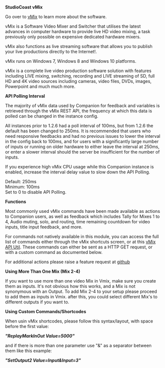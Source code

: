 **StudioCoast vMix**

Go over to [vMix](https://www.vmix.com/) to learn more about the software.

vMix is a Software Video Mixer and Switcher that utilises the latest advances in computer hardware to provide live HD video mixing, a task previously only possible on expensive dedicated hardware mixers.

vMix also functions as live streaming software that allows you to publish your live productions directly to the Internet!.

vMix runs on Windows 7, Windows 8 and Windows 10 platforms.

vMix is a complete live video production software solution with features including LIVE mixing, switching, recording and LIVE streaming of SD, full HD and 4K video sources including cameras, video files, DVDs, images, Powerpoint and much much more.

**API Polling Interval**

The majority of vMix data used by Companion for feedback and variables is retrieved through the vMix REST API, the frequency at which this data is polled can be changed in the instance config.

All instances prior to 1.2.6 had a poll interval of 100ms, but from 1.2.6 the default has been changed to 250ms. It is recommended that users who need responsive feedbacks and had no previous issues to lower the interval in the config back to 100ms, and for users with a significantly large number of inputs or running on older hardware to either leave the interval at 250ms, or enter a slower interval should the server be insufficient for the number of inputs.

If you experience high vMix CPU usage while this Companion instance is enabled, increase the interval delay value to slow down the API Polling.

Default: 250ms <br />
Minimum: 100ms <br />
Set to 0 to disable API Polling.


**Functions**

Most commonly used vMix commands have been made available as actions to Companion users, as well as feedback which includes Tally for Mixes 1 to 4, Audio muting, solo, and routing, time remaining countdown for video inputs, title input feedback, and more.

For commands not natively available in this module, you can access the full list of commands either through the vMix shortcuts screen, or at this [vMix API Util](https://util.dist.dev/vmixapi). These commands can either be sent as a HTTP GET request, or with a custom command as documented below.

For additional actions please raise a feature request at [github](https://github.com/bitfocus/companion-module-studiocoast-vmix)

**Using More Than One Mix (Mix 2-4)**

If you want to use more than one video Mix in Vmix, make sure you create them as inputs. It's not obvious how this works, and a Mix is not synonymous with an Output. To add Mix 2-4 to your setup please proceed to add them as inputs in Vmix. after this, you could select different Mix's to different outputs if you want to.

**Using Custom Commands/Shortcodes**

When usin vMix shortcodes, please follow this syntax/layout, with space before the first value:

***"ReplayMarkInOut Value=5000"***

and if there is more than one parameter use "&" as a separator between them like this example:

***"SetOutput2 Value=Input&Input=3"***
